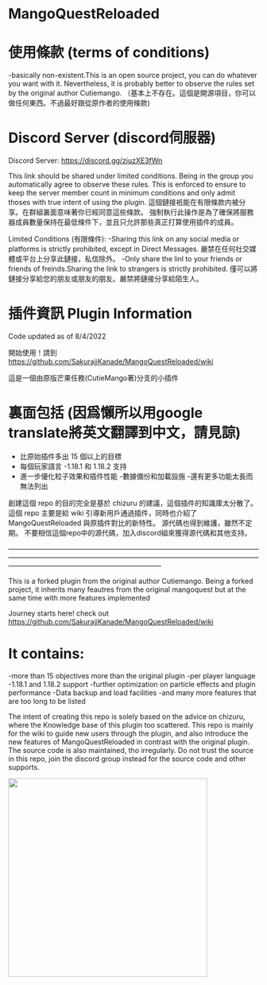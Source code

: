 # MangoQuestReloaded

# 使用條款 (terms of conditions)
-basically non-existent.This is an open source project, you can do whatever you want with it. Nevertheless, it is probably better to observe the rules set by the original author Cutiemango.
 （基本上不存在。這個是開源項目，你可以做任何東西。不過最好跟從原作者的使用條款)


# Discord Server (discord伺服器)
Discord Server: https://discord.gg/zjuzXE3fWn 

This link should be shared under limited conditions. Being in the group you automatically agree to observe these rules.
This is enforced to ensure to keep the server member count in minimum conditions and only admit thoses with true intent of using the plugin.
這個鏈接衹能在有限條款内被分享。在群組裏面意味著你已經同意這些條款。
強制執行此操作是為了確保將服務器成員數量保持在最低條件下，並且只允許那些真正打算使用插件的成員。

Limited Conditions (有限條件):
-Sharing this link on any social media or platforms is strictly prohibited, except in Direct Messages.
 嚴禁在任何社交媒體或平台上分享此鏈接，私信除外。
-Only share the linl to your friends or friends of freinds.Sharing the link to strangers is strictly prohibited.
 僅可以將鏈接分享給您的朋友或朋友的朋友。嚴禁將鏈接分享給陌生人。

# 插件資訊 Plugin Information

Code updated as of 8/4/2022

開始使用！請到 https://github.com/SakurajiKanade/MangoQuestReloaded/wiki

這是一個由原版芒果任務(CutieMango著)分支的小插件

# 裏面包括 (因爲懶所以用google translate將英文翻譯到中文，請見諒)
- 比原始插件多出 15 個以上的目標
- 每個玩家語言
-1.18.1 和 1.18.2 支持
- 進一步優化粒子效果和插件性能
-數據備份和加載設施
-還有更多功能太長而無法列出

創建這個 repo 的目的完全是基於 chizuru 的建議，這個插件的知識庫太分散了。
這個 repo 主要是給 wiki 引導新用戶通過插件，同時也介紹了 MangoQuestReloaded 與原插件對比的新特性。
源代碼也得到維護，雖然不定期。 不要相信這個repo中的源代碼，加入discord組來獲得源代碼和其他支持。

——————————————————————————————————————————————————————————————————————————————————————————————

This is a forked plugin from the original author Cutiemango.
Being a forked project, it inherits many feautres from the original mangoquest but at the same time with more features implemented

Journey starts here!
check out https://github.com/SakurajiKanade/MangoQuestReloaded/wiki

# It contains:
-more than 15 objectives more than the original plugin
-per player language
-1.18.1 and 1.18.2 support
-further optimization on particle effects and plugin performance
-Data backup and load facilities
-and many more features that are too long to be listed

The intent of creating this repo is solely based on the advice on chizuru, where the Knowledge base of this plugin too scattered.
This repo is mainly for the wiki to guide new users through the plugin, and also introduce the new features of MangoQuestReloaded in contrast with the original plugin.
The source code is also maintained, tho irregularly. Do not trust the source in this repo, join the discord group instead for the source code and other supports.

<img src="https://user-images.githubusercontent.com/27722725/162470784-2a34c388-6584-4231-af6e-ae11bbd2a2ec.png" width="400" height="400" />
